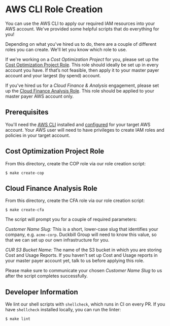 # AWS CLI Role Creation

You can use the AWS CLI to apply our required IAM resources into your AWS account. We've provided some helpful scripts that do everything for you!

Depending on what you've hired us to do, there are a couple of different roles you can create. We'll let you know which role to use.

If we're working on a *Cost Optimization Project* for you, please set up the [Cost Optimization Project Role](#Cost-Optimization-Project-Role). This role should ideally be set up in every account you have. If that’s not feasible, then apply it to your master payer account and your largest (by spend) account.

If you've hired us for a *Cloud Finance & Analysis* engagement, please set up the [Cloud Finance Analysis Role](#Cloud-Finance-Analysis-Role). This role should be applied to your master payer AWS account only.

## Prerequisites

You'll need the [AWS CLI](https://aws.amazon.com/cli/) installed and [configured](https://docs.aws.amazon.com/cli/latest/userguide/cli-chap-configure.html) for your target AWS account. Your AWS user will need to have privileges to create IAM roles and policies in your target account.

## Cost Optimization Project Role

From this directory, create the COP role via our role creation script:

    $ make create-cop

## Cloud Finance Analysis Role

From this directory, create the CFA role via our role creation script:

    $ make create-cfa

The script will prompt you for a couple of required parameters:

*Customer Name Slug:* This is a short, lower-case slug that identifies your company, e.g. `acme-corp`. Duckbill Group will need to know this value, so that we can set up our own infrastructure for you.

*CUR S3 Bucket Name:* The name of the S3 bucket in which you are storing Cost and Usage Reports. If you haven't set up Cost and Usage reports in your master payer account yet, talk to us before applying this role.

Please make sure to communicate your chosen *Customer Name Slug* to us after the script completes successfully.

## Developer Information

We lint our shell scripts with `shellcheck`, which runs in CI on every PR. If you have `shellcheck` installed locally, you can run the linter:

    $ make lint
